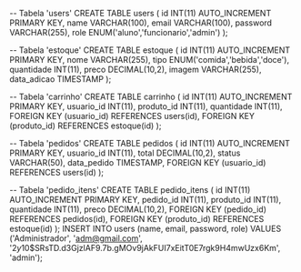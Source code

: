 -- Tabela 'users'
CREATE TABLE users (
    id INT(11) AUTO_INCREMENT PRIMARY KEY,
    name VARCHAR(100),
    email VARCHAR(100),
    password VARCHAR(255),
    role ENUM('aluno','funcionario','admin')
);

-- Tabela 'estoque'
CREATE TABLE estoque (
    id INT(11) AUTO_INCREMENT PRIMARY KEY,
    nome VARCHAR(255),
    tipo ENUM('comida','bebida','doce'),
    quantidade INT(11),
    preco DECIMAL(10,2),
    imagem VARCHAR(255),
    data_adicao TIMESTAMP
);

-- Tabela 'carrinho'
CREATE TABLE carrinho (
    id INT(11) AUTO_INCREMENT PRIMARY KEY,
    usuario_id INT(11),
    produto_id INT(11),
    quantidade INT(11),
    FOREIGN KEY (usuario_id) REFERENCES users(id),
    FOREIGN KEY (produto_id) REFERENCES estoque(id)
);

-- Tabela 'pedidos'
CREATE TABLE pedidos (
    id INT(11) AUTO_INCREMENT PRIMARY KEY,
    usuario_id INT(11),
    total DECIMAL(10,2),
    status VARCHAR(50),
    data_pedido TIMESTAMP,
    FOREIGN KEY (usuario_id) REFERENCES users(id)
);

-- Tabela 'pedido_itens'
CREATE TABLE pedido_itens (
    id INT(11) AUTO_INCREMENT PRIMARY KEY,
    pedido_id INT(11),
    produto_id INT(11),
    quantidade INT(11),
    preco DECIMAL(10,2),
    FOREIGN KEY (pedido_id) REFERENCES pedidos(id),
    FOREIGN KEY (produto_id) REFERENCES estoque(id)
);
INSERT INTO users (name, email, password, role)
VALUES ('Administrador', 'adm@gmail.com', '$2y$10$SRsTD.d3GjzlAF9.7b.gMOv9jAkFUI7xEitT0E7rgk9H4mwUzx6Km', 'admin');
